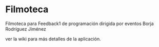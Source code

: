# Filmoteca
Filmoteca para Feedback1 de programación dirigida por eventos
Borja Rodríguez Jiménez

ver la wiki para más detalles de la aplicación.
